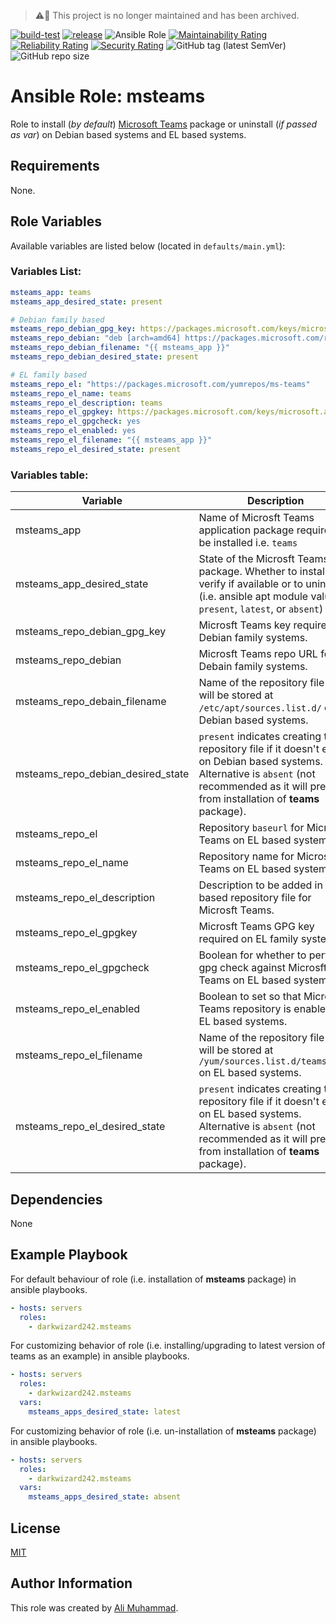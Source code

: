 > :warning::rotating_light: This project is no longer maintained and has been archived.

[![build-test](https://github.com/darkwizard242/ansible-role-msteams/workflows/build-and-test/badge.svg?branch=master)](https://github.com/darkwizard242/ansible-role-msteams/actions?query=workflow%3Abuild-and-test) [![release](https://github.com/darkwizard242/ansible-role-msteams/workflows/release/badge.svg)](https://github.com/darkwizard242/ansible-role-msteams/actions?query=workflow%3Arelease) ![Ansible Role](https://img.shields.io/ansible/role/d/darkwizard242/msteams) [![Maintainability Rating](https://sonarcloud.io/api/project_badges/measure?project=ansible-role-msteams&metric=sqale_rating)](https://sonarcloud.io/dashboard?id=ansible-role-msteams) [![Reliability Rating](https://sonarcloud.io/api/project_badges/measure?project=ansible-role-msteams&metric=reliability_rating)](https://sonarcloud.io/dashboard?id=ansible-role-msteams) [![Security Rating](https://sonarcloud.io/api/project_badges/measure?project=ansible-role-msteams&metric=security_rating)](https://sonarcloud.io/dashboard?id=ansible-role-msteams) ![GitHub tag (latest SemVer)](https://img.shields.io/github/tag/darkwizard242/ansible-role-msteams?label=release) ![GitHub repo size](https://img.shields.io/github/repo-size/darkwizard242/ansible-role-msteams?color=orange&style=flat-square)

# Ansible Role: msteams

Role to install (_by default_) [Microsoft Teams](https://docs.microsoft.com/en-us/microsoftteams/teams-overview) package or uninstall (_if passed as var_) on Debian based systems and EL based systems.

## Requirements

None.

## Role Variables

Available variables are listed below (located in `defaults/main.yml`):

### Variables List:

```yaml
msteams_app: teams
msteams_app_desired_state: present

# Debian family based
msteams_repo_debian_gpg_key: https://packages.microsoft.com/keys/microsoft.asc
msteams_repo_debian: "deb [arch=amd64] https://packages.microsoft.com/repos/ms-teams stable main"
msteams_repo_debian_filename: "{{ msteams_app }}"
msteams_repo_debian_desired_state: present

# EL family based
msteams_repo_el: "https://packages.microsoft.com/yumrepos/ms-teams"
msteams_repo_el_name: teams
msteams_repo_el_description: teams
msteams_repo_el_gpgkey: https://packages.microsoft.com/keys/microsoft.asc
msteams_repo_el_gpgcheck: yes
msteams_repo_el_enabled: yes
msteams_repo_el_filename: "{{ msteams_app }}"
msteams_repo_el_desired_state: present
```

### Variables table:

Variable                          | Description
--------------------------------- | --------------------------------------------------------------------------------------------------------------------------------------------------------------------------------------------------
msteams_app                       | Name of Microsft Teams application package require to be installed i.e. `teams`
msteams_app_desired_state         | State of the Microsft Teams package. Whether to install, verify if available or to uninstall (i.e. ansible apt module values: `present`, `latest`, or `absent`)
msteams_repo_debian_gpg_key       | Microsft Teams key required on Debian family systems.
msteams_repo_debian               | Microsft Teams repo URL for Debain family systems.
msteams_repo_debain_filename      | Name of the repository file that will be stored at `/etc/apt/sources.list.d/` on Debian based systems.
msteams_repo_debian_desired_state | `present` indicates creating the repository file if it doesn't exist on Debian based systems. Alternative is `absent` (not recommended as it will prevent from installation of **teams** package).
msteams_repo_el                   | Repository `baseurl` for Microsft Teams on EL based systems.
msteams_repo_el_name              | Repository name for Microsft Teams on EL based systems.
msteams_repo_el_description       | Description to be added in EL based repository file for Microsft Teams.
msteams_repo_el_gpgkey            | Microsft Teams GPG key required on EL family systems
msteams_repo_el_gpgcheck          | Boolean for whether to perform gpg check against Microsft Teams on EL based systems.
msteams_repo_el_enabled           | Boolean to set so that Microsft Teams repository is enabled on EL based systems.
msteams_repo_el_filename          | Name of the repository file that will be stored at `/yum/sources.list.d/teams.repo` on EL based systems.
msteams_repo_el_desired_state     | `present` indicates creating the repository file if it doesn't exist on EL based systems. Alternative is `absent` (not recommended as it will prevent from installation of **teams** package).

## Dependencies

None

## Example Playbook

For default behaviour of role (i.e. installation of **msteams** package) in ansible playbooks.

```yaml
- hosts: servers
  roles:
    - darkwizard242.msteams
```

For customizing behavior of role (i.e. installing/upgrading to latest version of teams as an example) in ansible playbooks.

```yaml
- hosts: servers
  roles:
    - darkwizard242.msteams
  vars:
    msteams_apps_desired_state: latest
```

For customizing behavior of role (i.e. un-installation of **msteams** package) in ansible playbooks.

```yaml
- hosts: servers
  roles:
    - darkwizard242.msteams
  vars:
    msteams_apps_desired_state: absent
```

## License

[MIT](https://github.com/darkwizard242/ansible-role-msteams/blob/master/LICENSE)

## Author Information

This role was created by [Ali Muhammad](https://www.alimuhammad.dev/).
